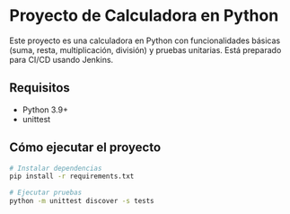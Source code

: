 # Proyecto de Calculadora en Python

Este proyecto es una calculadora en Python con funcionalidades básicas (suma, resta, multiplicación, división) y pruebas unitarias. Está preparado para CI/CD usando Jenkins.

## Requisitos

- Python 3.9+
- unittest

## Cómo ejecutar el proyecto

```bash
# Instalar dependencias
pip install -r requirements.txt

# Ejecutar pruebas
python -m unittest discover -s tests
